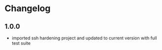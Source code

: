 # Changelog

## 1.0.0

* imported ssh hardening project and updated to current version with full test suite
